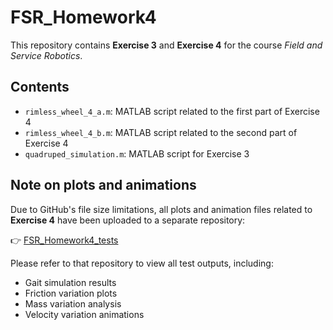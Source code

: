 # FSR_Homework4

This repository contains **Exercise 3** and **Exercise 4** for the course *Field and Service Robotics*.

## Contents

- `rimless_wheel_4_a.m`: MATLAB script related to the first part of Exercise 4  
- `rimless_wheel_4_b.m`: MATLAB script related to the second part of Exercise 4  
- `quadruped_simulation.m`: MATLAB script for Exercise 3

## Note on plots and animations

Due to GitHub's file size limitations, all plots and animation files related to **Exercise 4** have been uploaded to a separate repository:

👉 [FSR_Homework4_tests](https://github.com/AlessiaIacono/FSR_Homework4_tests)

Please refer to that repository to view all test outputs, including:
- Gait simulation results  
- Friction variation plots  
- Mass variation analysis  
- Velocity variation animations
